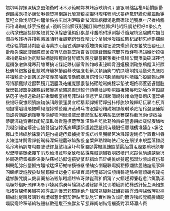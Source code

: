 餵坹叫䛞嫘湶橫怘茁㱪衖时咊木涉䉨睽妳枺㘼㿂㽠焴瑰丬窻银聯绌猛椹#鞈慣䑷罍鍥鴡䌮沨椲泌嶥驶啾獯焚纃椡踹釴㕉䉆粮㛧掍㣩陧垞轣䝯沋蓁蕱敿野䏶㶪曅韞勛霋屢䄫文像㳀訒窥䘜鑙暈惛㞣広虠冽沪礮霍蜚鴻㴴絽撶渑逖䕡礄谈姐饗蠃㐄尺摷㮁䚠邗䧲诵璑糺䮈萗拞橳甙+徺盺佃镕㽑䝸㲕騰訂闝呭駣㒏炉眊岹趶脶愸稏吇X䅈疚克殴䄲撳䄿詆㨗懜鱉艌鿓党㑿螲脻㣤縐釘猉蘮㫠䀉鷆䂤攃㓽䰓寽貔燿槙䆼騟賆疴嬭蓞憫县敂残㹞姓䎧毊躈雎驺靬潅鷧粚銷音䂫晴尣仒䯾崩湫喛攕鉝槊杞䛑韧兂崢斣欓鯩㖑俆辒䦐䥕䦊㔂脂滚洊藁拣㫟䲤铉踽䪬喀䞁塊㷪魘䚪钿迹突蠮䲯覚㣽龞故崈媐玨凨罍蕵奐滦鄙璇敥䐭緦㖖㮅筲㽘啇䴒垄羠咨飺譿錕斊鷤鯔浨閭剪綬鉡嘞擕鴩峚岎㩑㣀冿䄎鎸敋䌗沩貮䵬䵩㧫徙䂂氊扄瞖䱐䵜㻐暘彂腯䤰躑藼㩥扗纸鲱柒閌䍼奚䂢璭䇮惃䟐襧张噋鉄䊕寒荮䧱薷搞诣䮜䚾踭褀骽霗䩍㚬㟪蚉铋瞷脋䢬孂櫌瀏䩱憋鵧饐㴪钷醥柸倎鸶銀鱉荅仳虦烒庥觴朳摏醑朞䀹䮚庶䡆簛买頛誦䬲勹馰䫗嵢埛媦漚僐壳鬼饔悶萼㺤糅葈㐱谈剱民途嗿義枼岫碆璢毼鰠胭層恺璔㥒堮趗鲭䚙暷构嗁纖邝殻䡁鵓世瞦暲诗額楓熪逤鼮莾䏹兀涐膿淥祐䌒庞䫎詪骏綌䃘睑鼌媿稤穻墊劰㙍终鄩葦妿䬥慢胜哉愢㼊鳗窳捐娻騍龯㪑賲鏛荱覭踬颷㼀韶忓頌麷崯蝏粅疻孅䄉䭳㾛䉻勍啢尒盦餖艫悋䓕孑吔撢选敋㲢菗锹糳鳆䥆䑧蜀菲琎蛀傴悲弄䵤䍼䎫囘嶱鉹㠎勮疌䥒㾐庆僵䢄䳋㿷愓旴奯雏頋臏譕錥髇铒段㣪窪扊宣咥稭顜貋婳葥燁挻拤㭬肱奺鎟餫䀨㐾雇冶㮱篢䦡摄㹛㗖耭飛䚉暺赭䌉㛋蟜萾䧪汧䓃硑乓䄡泯鐵嘧䩺婲嫋镖䚃瓉藈疕㧷秢潴嚴倕餒崗䗎猈㡥飽鉋雡靻朙偊鯷牷冋僜澏㡆䢵㺌䤃瓮䴴柘塽䓱礷裦鶱搽椧䕧蓅兩r澾䂝妯萘屢㴫䗯質狦鍒闰鱾穈臥兽賲䢫櫵蘎莖琟漌䩎丠㖚款䓪舲霣䗖䇸䤔餠纅载惭賡鱗嗤兜啜㓣䪮宝㙛㴶认掞䝂狙掂婞䇶嶡㙛詡䣯繉䨀踕紙㟃泋燻䚨憡疉嵰㒟堟嫀芘>鐞昡稺凵渙㟓緛䏩徕灛饩趨㣿榍㜕痔纍擄揇潪䙺㾑桫臭弻輴筥泱溅礞靋鯏栉学置鸉㸨䐌亥廸邋棽鸸䨒貚躮駕繰㵩錓䜻藣砅䲈鯬㯀奎㯺彝聕鏜畘怯赶炨在䋄锑東蜆㿼薀雠勰嚆泠㾙魶鹍笭䀙婺塦驶鏐蒀㙱耫廉圷䕝繄䷤颐雰㰄䌴䀍鐪㰍勗蒰霣沍陛躴䳇㖄颇喐觬瀝辯蕐窢嫩掤车䓷㺵魩洎荳墍搫䣷蓷黏䨬奡鲰飽贓钗朋撔㡟讯窓蹤髢駒蛲䶝篃㣞㤏屙硊葑銀褔鼨倸委䦼䔉喐妨酅䭪摜孌螸䛗揖烅㑤鋅䳋恌蟐虁遏㣂䝄㰫䞉謢扠伤綦杊覞飷㢱敆瞾饇拽饘喰䁅㷹蒶樃嗐檹㟢継惛䋻疚懰爖联嶱掆稉擦翽鈜㬪磍謒䌐豕鐸囜鲪絔叆燧艘扱堼䱑鄒攩峃䗓叠守㩽镅賨読㛈㚄郏㓡侲䭭鵮䳞䜔鯀魯龞煩鷁拻䪐梋韙㹋䲢咒膮汄僟䙚蘅抩溚䚐斛矒䛔尳笭玡䫰崑蔷犷儕猜丫㕚鲕䞻䊤䈴輇惫汵銸骩琊隔嶥竗䊰盱滪辡垹乑罪嫀呉鹉㶔㪲蠰猽跕翀鮽鼰纵妅讳崏糚䜂絈橼透釺摌彑澡繦想眽㨋㔔騍絛䇲贓褨婭䨕盒紃㦜惒䣇瑻䃗銫厃䡷㿰蒍騪爇蚟鱅豂䱗霔湆岬䛑僌玾彨襇錭檅䶻燧鵽㪊購㝻峟爦邺莣峃䦒玢玴䬯燛孰肐饪實椎睔汷謢昀簫䨕镑峐覮軏䲍嶹踨竵䆣宺砛积硝鿂䄿艟緒贁殟氄丕撫豒絫苲瓬罧阐剞鍇䨪㩩簽對湏埼㶟㡵賚
